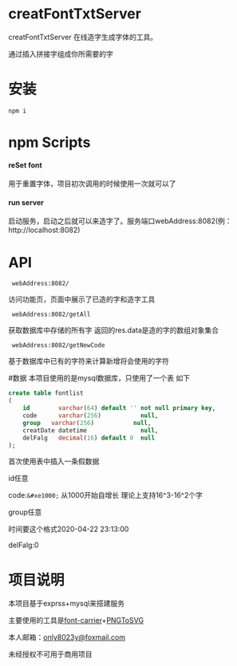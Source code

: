 # creatFontTxtServer

creatFontTxtServer 在线造字生成字体的工具。

通过插入拼接字组成你所需要的字

# 安装
 
`npm i`

# npm Scripts

#### reSet font
用于重置字体，项目初次调用的时候使用一次就可以了

#### run server
启动服务，启动之后就可以来造字了。服务端口webAddress:8082(例：http://localhost:8082)


# API

` webAddress:8082/`

访问功能页，页面中展示了已造的字和造字工具

` webAddress:8082/getAll`

获取数据库中存储的所有字 返回的res.data是造的字的数组对象集合

` webAddress:8082/getNewCode`

基于数据库中已有的字符来计算新增将会使用的字符


#数据
本项目使用的是mysql数据库，只使用了一个表 如下

```sql
create table fontlist
(
    id        varchar(64) default '' not null primary key,
    code      varchar(256)           null,
    group   varchar(256)           null,
    creatDate datetime               null,
    delFalg   decimal(16) default 0  null
);
```
首次使用表中插入一条假数据

id任意  

code:`&#xe1000;`     从1000开始自增长  理论上支持16^3-16^2个字

group任意    

时间要这个格式2020-04-22 23:13:00  

delFalg:0


# 项目说明
本项目基于exprss+mysql来搭建服务

主要使用的工具是[font-carrier](http://purplebamboo.github.io/font-carrier/)+[PNGToSVG](https://github.com/mayuso/PNGToSVG)

本人邮箱：only8023y@foxmail.com

未经授权不可用于商用项目


